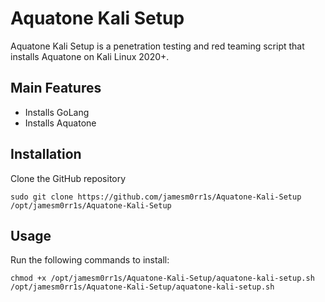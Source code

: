 # Aquatone Kali Setup

Aquatone Kali Setup is a penetration testing and red teaming script that installs Aquatone on Kali Linux 2020+.

## Main Features

 - Installs GoLang
 - Installs Aquatone

## Installation

Clone the GitHub repository
```
sudo git clone https://github.com/jamesm0rr1s/Aquatone-Kali-Setup /opt/jamesm0rr1s/Aquatone-Kali-Setup
```

## Usage

Run the following commands to install:
```
chmod +x /opt/jamesm0rr1s/Aquatone-Kali-Setup/aquatone-kali-setup.sh
/opt/jamesm0rr1s/Aquatone-Kali-Setup/aquatone-kali-setup.sh
```
